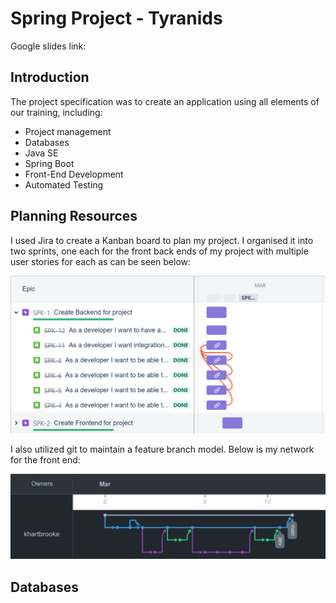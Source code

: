 # Spring Project - Tyranids

Google slides link:

## Introduction

The project specification was to create an application using all elements of our training, including:

* Project management
* Databases
* Java SE
* Spring Boot
* Front-End Development
* Automated Testing

## Planning Resources

I used Jira to create a Kanban board to plan my project. I organised it into two sprints, one each for the front back ends of my project with multiple user stories for each as can be seen below:

![Jira board](READMEPhotos/jira.png)

I also utilized git to maintain a feature branch model. Below is my network for the front end:

![Git network](READMEPhotos/git.png)

## Databases